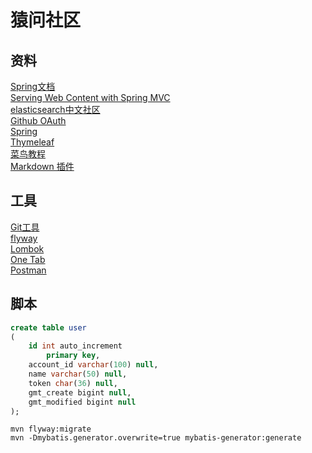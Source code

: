 # 猿问社区

## 资料
[Spring文档](https://spring.io/guides)  
[Serving Web Content with Spring MVC](https://spring.io/guides/gs/serving-web-content/)  
[elasticsearch中文社区](https://elasticsearch.cn/)  
[Github OAuth](https://developer.github.com/apps/building-oauth-apps/creating-an-oauth-app/)  
[Spring](https://docs.spring.io/spring-boot/docs/2.0.0.RC1/reference/htmlsingle/#boot-features-embedded-database-support)  
[Thymeleaf](https://www.thymeleaf.org/doc/tutorials/3.0/usingthymeleaf.html#setting-attribute-values)  
[菜鸟教程](https://www.runoob.com/mysql/mysql-insert-query.html)    
[Markdown 插件](http://editor.md.ipandao.com/)   

## 工具
[Git工具](https://git-scm.com/)  
[flyway](https://flywaydb.org/getstarted/firststeps/maven)  
[Lombok](https://www.projectlombok.org/)  
[One Tab](https://chrome.google.com/webstore/detail/chphlpgkkbolifaimnlloiipkdnihall)    
[Postman](https://chrome.google.com/webstore/detail/coohjcphdfgbiolnekdpbcijmhambjff)  

## 脚本
```sql
create table user
(
	id int auto_increment
		primary key,
	account_id varchar(100) null,
	name varchar(50) null,
	token char(36) null,
	gmt_create bigint null,
	gmt_modified bigint null
);
```
```
mvn flyway:migrate
mvn -Dmybatis.generator.overwrite=true mybatis-generator:generate
```